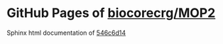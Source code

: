 GitHub Pages of [biocorecrg/MOP2](https://github.com/biocorecrg/MOP2.git)
===
Sphinx html documentation of [546c6d14](https://github.com/biocorecrg/MOP2/tree/546c6d14543296eb39d186606c78ca4a0c1dc1f3)
